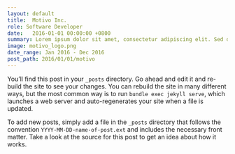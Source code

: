 ```yaml
---
layout: default
title:  Motivo Inc.
role: Software Developer
date:   2016-01-01 00:00:00 +0800
summary: Lorem ipsum dolor sit amet, consectetur adipiscing elit. Sed dignissim ut sem vel vestibulum. Donec venenatis purus in lorem dictum, vel accumsan purus rhoncus. Donec dapibus, leo sed sagittis rhoncus, nunc mauris volutpat risus, non condimentum metus nibh at nisl. Nam tincidunt pharetra libero, in bibendum ante auctor quis. In lacus ipsum, egestas vitae tristique at, rutrum eu nibh. Fusce auctor eros ut metus sagittis porttitor. Quisque venenatis mi eget erat tincidunt, nec feugiat turpis rhoncus.
image: motivo_logo.png
date_range: Jan 2016 - Dec 2016
post_path: 2016/01/01/motivo
---
```

You’ll find this post in your `_posts` directory. Go ahead and edit it and re-build the site to see your changes. You can rebuild the site in many different ways, but the most common way is to run `bundle exec jekyll serve`, which launches a web server and auto-regenerates your site when a file is updated.

To add new posts, simply add a file in the `_posts` directory that follows the convention `YYYY-MM-DD-name-of-post.ext` and includes the necessary front matter. Take a look at the source for this post to get an idea about how it works.

